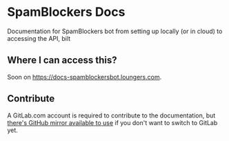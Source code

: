 # SpamBlockers Docs

Documentation for SpamBlockers bot from setting up locally (or in cloud) to accessing the API, bilt

## Where I can access this?

Soon on <https://docs-spamblockersbot.loungers.com>.

## Contribute

A GitLab.com account is required to contribute to the documentation, but [there's GitHub mirror available to use] if you
don't want to switch to GitLab yet.

[there's GitHub mirror available to use]: https://github.com/AndreiJirohHaliliDev2006/SpamBlockersBot-Docs
